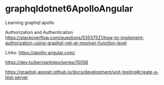 # graphqldotnet6ApolloAngular
Learning graphql apollo

Authorization and Authentication
https://stackoverflow.com/questions/53537521/how-to-implement-authorization-using-graphql-net-at-resolver-function-level

Links:
https://apollo-angular.com/

https://dev.to/berviantoleo/series/15056

https://graphql-aspnet.github.io/docs/development/unit-testing#create-a-test-server
